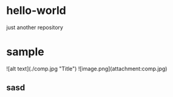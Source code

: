 # hello-world
just another repository
<h1>sample</h1>
![alt text](./comp.jpg "Title")
![image.png](attachment:comp.jpg)
<h2>sasd<h2>
